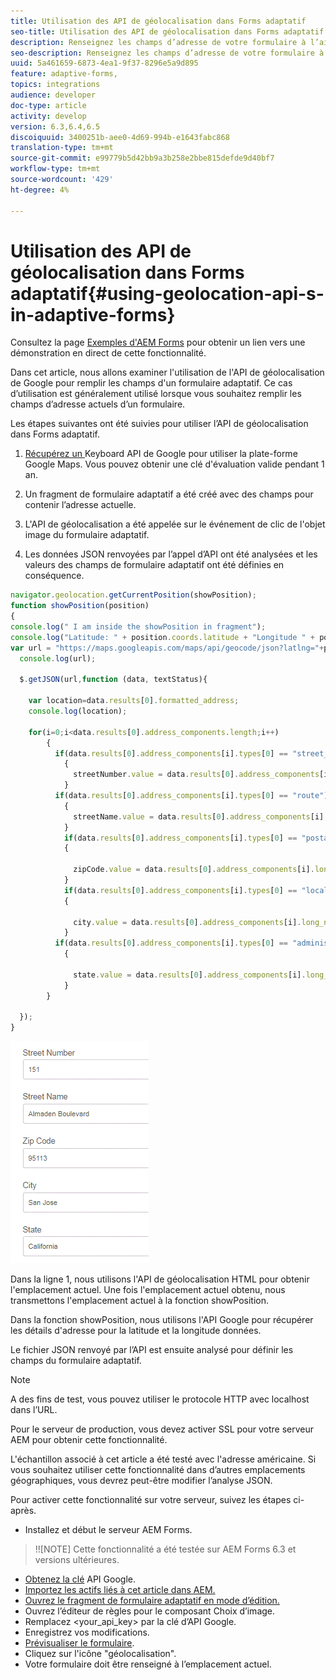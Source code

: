 ```yaml
---
title: Utilisation des API de géolocalisation dans Forms adaptatif
seo-title: Utilisation des API de géolocalisation dans Forms adaptatif
description: Renseignez les champs d’adresse de votre formulaire à l’aide de l’api de géolocalisation.
seo-description: Renseignez les champs d’adresse de votre formulaire à l’aide de l’api de géolocalisation.
uuid: 5a461659-6873-4ea1-9f37-8296e5a9d895
feature: adaptive-forms,
topics: integrations
audience: developer
doc-type: article
activity: develop
version: 6.3,6.4,6.5
discoiquuid: 3400251b-aee0-4d69-994b-e1643fabc868
translation-type: tm+mt
source-git-commit: e99779b5d42bb9a3b258e2bbe815defde9d40bf7
workflow-type: tm+mt
source-wordcount: '429'
ht-degree: 4%

---
```



# Utilisation des API de géolocalisation dans Forms adaptatif{#using-geolocation-api-s-in-adaptive-forms}

Consultez la page [Exemples d&#39;AEM Forms](https://forms.enablementadobe.com/content/samples/samples.html?query=0) pour obtenir un lien vers une démonstration en direct de cette fonctionnalité.

Dans cet article, nous allons examiner l&#39;utilisation de l&#39;API de géolocalisation de Google pour remplir les champs d&#39;un formulaire adaptatif. Ce cas d’utilisation est généralement utilisé lorsque vous souhaitez remplir les champs d’adresse actuels d’un formulaire.

Les étapes suivantes ont été suivies pour utiliser l’API de géolocalisation dans Forms adaptatif.

1. [Récupérez un ](https://developers.google.com/maps/documentation/javascript/get-api-key) Keyboard API de Google pour utiliser la plate-forme Google Maps. Vous pouvez obtenir une clé d&#39;évaluation valide pendant 1 an.

1. Un fragment de formulaire adaptatif a été créé avec des champs pour contenir l’adresse actuelle.

1. L&#39;API de géolocalisation a été appelée sur le événement de clic de l&#39;objet image du formulaire adaptatif.

1. Les données JSON renvoyées par l’appel d’API ont été analysées et les valeurs des champs de formulaire adaptatif ont été définies en conséquence.

```javascript
navigator.geolocation.getCurrentPosition(showPosition);
function showPosition(position) 
{
console.log(" I am inside the showPosition in fragment");
console.log("Latitude: " + position.coords.latitude + "Longitude " + position.coords.longitude);
var url = "https://maps.googleapis.com/maps/api/geocode/json?latlng="+position.coords.latitude+","+position.coords.longitude+"&key=<your_api_key>";
  console.log(url);
  
  $.getJSON(url,function (data, textStatus){
    
    var location=data.results[0].formatted_address;
    console.log(location);
    
    for(i=0;i<data.results[0].address_components.length;i++)
        {
          if(data.results[0].address_components[i].types[0] == "street_number")
            {
              streetNumber.value = data.results[0].address_components[i].long_name;
            }
          if(data.results[0].address_components[i].types[0] == "route")
            {
              streetName.value = data.results[0].address_components[i].long_name;
            }
            if(data.results[0].address_components[i].types[0] == "postal_code")
            {
              
              zipCode.value = data.results[0].address_components[i].long_name;
            }
            if(data.results[0].address_components[i].types[0] == "locality")
            {
              
              city.value = data.results[0].address_components[i].long_name;
            }
          if(data.results[0].address_components[i].types[0] == "administrative_area_level_1")
            {
              
              state.value = data.results[0].address_components[i].long_name;
            }
        }
    
  });
}
```

![Champs renseignés avec l’api de géolocalisation](assets/capture-4.gif)

Dans la ligne 1, nous utilisons l&#39;API de géolocalisation HTML pour obtenir l&#39;emplacement actuel. Une fois l&#39;emplacement actuel obtenu, nous transmettons l&#39;emplacement actuel à la fonction showPosition.

Dans la fonction showPosition, nous utilisons l&#39;API Google pour récupérer les détails d&#39;adresse pour la latitude et la longitude données.

Le fichier JSON renvoyé par l’API est ensuite analysé pour définir les champs du formulaire adaptatif.

>[!NOTE]
>
>A des fins de test, vous pouvez utiliser le protocole HTTP avec localhost dans l’URL.
>
>Pour le serveur de production, vous devez activer SSL pour votre serveur AEM pour obtenir cette fonctionnalité.
>
>L&#39;échantillon associé à cet article a été testé avec l&#39;adresse américaine. Si vous souhaitez utiliser cette fonctionnalité dans d’autres emplacements géographiques, vous devrez peut-être modifier l’analyse JSON.

Pour activer cette fonctionnalité sur votre serveur, suivez les étapes ci-après.

* Installez et début le serveur AEM Forms.

>!![NOTE] Cette fonctionnalité a été testée sur AEM Forms 6.3 et versions ultérieures.
* [Obtenez la clé](https://developers.google.com/maps/documentation/javascript/get-api-key) API Google.
* [Importez les actifs liés à cet article dans AEM.](assets/geolocationapi.zip)
* [Ouvrez le fragment de formulaire adaptatif en mode d’édition.](http://localhost:4502/editor.html/content/forms/af/currentaddressfragment.html)
* Ouvrez l’éditeur de règles pour le composant Choix d’image.
* Remplacez &lt;your_api_key> par la clé d’API Google.
* Enregistrez vos modifications.
* [Prévisualiser le formulaire](http://localhost:4502/content/dam/formsanddocuments/currentaddressfragment/jcr:content?wcmmode=disabled).
* Cliquez sur l&#39;icône &quot;géolocalisation&quot;.
* Votre formulaire doit être renseigné à l’emplacement actuel.
